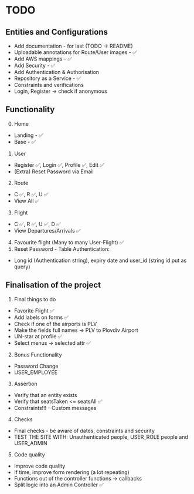 # TODO

## Entities and Configurations
- Add documentation - for last (TODO -> README)
- Uploadable annotations for Route/User images - ✅
- Add AWS mappings - ✅
- Add Security - ✅
- Add Authentication & Authorisation
- Repository as a Service - ✅
- Constraints and verifications
- Login, Register -> check if anonymous

## Functionality
0. Home
- Landing - ✅
- Base - ✅
1. User 
- Register ✅, Login ✅, Profile ✅, Edit ✅
- (Extra) Reset Password via Email
2. Route 
- C ✅, R ✅, U ✅ 
- View All ✅
3. Flight 
- C ✅, R ✅, U ✅, D ✅
- View Departures/Arrivals ✅
4. Favourite flight (Many to many User-Flight) ✅
5. Reset Password - Table Authentication:
- Long id (Authentication string), expiry date and user_id (string id put as query)

## Finalisation of the project
1. Final things to do
- Favorite Flight ✅
- Add labels on forms ✅
- Check if one of the airports is PLV
- Make the fields full names -> PLV to Plovdiv Airport
- UN-star at profile ✅
- Select menus -> selected attr ✅

2. Bonus Functionality
- Password Change
- USER_EMPLOYEE

3. Assertion
- Verify that an entity exists
- Verify that seatsTaken <= seatsAll ✅
- Constraints!!! - Custom messages

4. Checks
- Final checks - be aware of dates, constraints and security
- TEST THE SITE WITH: Unauthenticated people, USER_ROLE people and USER_ADMIN

5. Code quality
- Improve code quality
- If time, improve form rendering (a lot repeating)
- Functions out of the controller functions -> callbacks
- Split logic into an Admin Controller ✅